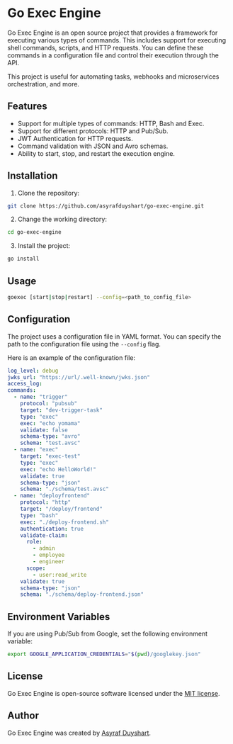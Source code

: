 # Go Exec Engine

Go Exec Engine is an open source project that provides a framework for executing various types of commands. This includes support for executing shell commands, scripts, and HTTP requests. You can define these commands in a configuration file and control their execution through the API.

This project is useful for automating tasks, webhooks and microservices orchestration, and more.

## Features
* Support for multiple types of commands: HTTP, Bash and Exec.
* Support for different protocols: HTTP and Pub/Sub.
* JWT Authentication for HTTP requests.
* Command validation with JSON and Avro schemas.
* Ability to start, stop, and restart the execution engine.

## Installation

1. Clone the repository:

```bash
git clone https://github.com/asyrafduyshart/go-exec-engine.git
```

2. Change the working directory:

```bash
cd go-exec-engine
```

3. Install the project:

```bash
go install
```

## Usage

```bash
goexec [start|stop|restart] --config=<path_to_config_file>
```

## Configuration

The project uses a configuration file in YAML format. You can specify the path to the configuration file using the `--config` flag.

Here is an example of the configuration file:

```yaml
log_level: debug
jwks_url: "https://url/.well-known/jwks.json"
access_log:
commands:
  - name: "trigger"
    protocol: "pubsub"
    target: "dev-trigger-task"
    type: "exec"
    exec: "echo yomama"
    validate: false
    schema-type: "avro"
    schema: "test.avsc"
  - name: "exec"
    target: "exec-test"
    type: "exec"
    exec: "echo HelloWorld!"
    validate: true
    schema-type: "json"
    schema: "./schema/test.avsc"
  - name: "deployfrontend"
    protocol: "http"
    target: "/deploy/frontend"
    type: "bash"
    exec: "./deploy-frontend.sh"
    authentication: true
    validate-claim: 
      role: 
        - admin
        - employee
        - engineer
      scope: 
        - user:read_write
    validate: true
    schema-type: "json"
    schema: "./schema/deploy-frontend.json"
```

## Environment Variables

If you are using Pub/Sub from Google, set the following environment variable:

```bash
export GOOGLE_APPLICATION_CREDENTIALS="$(pwd)/googlekey.json"
```

## License

Go Exec Engine is open-source software licensed under the [MIT license](LICENSE).

## Author

Go Exec Engine was created by [Asyraf Duyshart](https://github.com/asyrafduyshart).